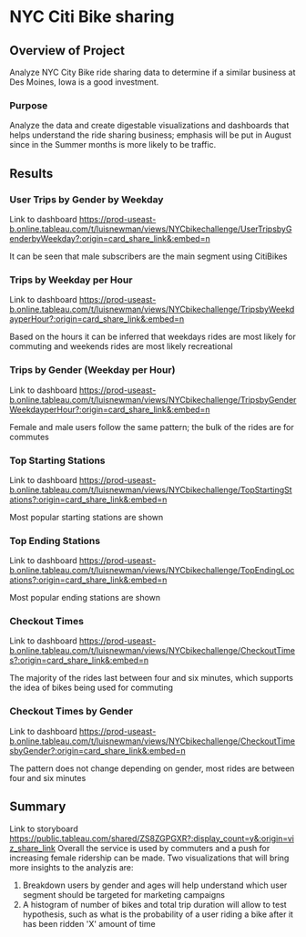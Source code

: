 # NYC Citi Bike sharing
## Overview of Project
Analyze NYC City Bike ride sharing data to determine if a similar business at Des Moines, Iowa is a good investment.
### Purpose
Analyze the data and create digestable visualizations and dashboards that helps understand the ride sharing business; emphasis will be put in August since in the Summer months is more likely to be traffic.

## Results
### User Trips by Gender by Weekday
Link to dashboard https://prod-useast-b.online.tableau.com/t/luisnewman/views/NYCbikechallenge/UserTripsbyGenderbyWeekday?:origin=card_share_link&:embed=n

It can be seen that male subscribers are the main segment using CitiBikes
### Trips by Weekday per Hour
Link to dashboard https://prod-useast-b.online.tableau.com/t/luisnewman/views/NYCbikechallenge/TripsbyWeekdayperHour?:origin=card_share_link&:embed=n

Based on the hours it can be inferred that weekdays rides are most likely for commuting and weekends rides are most likely recreational
### Trips by Gender (Weekday per Hour)
Link to dashboard https://prod-useast-b.online.tableau.com/t/luisnewman/views/NYCbikechallenge/TripsbyGenderWeekdayperHour?:origin=card_share_link&:embed=n

Female and male users follow the same pattern; the bulk of the rides are for commutes
### Top Starting Stations
Link to dashboard https://prod-useast-b.online.tableau.com/t/luisnewman/views/NYCbikechallenge/TopStartingStations?:origin=card_share_link&:embed=n

Most popular starting stations are shown
### Top Ending Stations
Link to dashboard https://prod-useast-b.online.tableau.com/t/luisnewman/views/NYCbikechallenge/TopEndingLocations?:origin=card_share_link&:embed=n

Most popular ending stations are shown
### Checkout Times
Link to dashboard https://prod-useast-b.online.tableau.com/t/luisnewman/views/NYCbikechallenge/CheckoutTimes?:origin=card_share_link&:embed=n

The majority of the rides last between four and six minutes, which supports the idea of bikes being used for commuting
### Checkout Times by Gender
Link to dashboard https://prod-useast-b.online.tableau.com/t/luisnewman/views/NYCbikechallenge/CheckoutTimesbyGender?:origin=card_share_link&:embed=n

The pattern does not change depending on gender, most rides are between four and six minutes
## Summary
Link to storyboard https://public.tableau.com/shared/ZS8ZGPGXR?:display_count=y&:origin=viz_share_link
Overall the service is used by commuters and a push for increasing female ridership can be made. Two visualizations that will bring more insights to the analyzis are:

1. Breakdown users by gender and ages will help understand which user segment should be targeted for marketing campaigns
2. A histogram of number of bikes and total trip duration will allow to test hypothesis, such as what is the probability of a user riding a bike after it has been ridden 'X' amount of time
